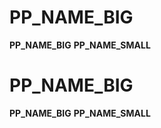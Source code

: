 <!-- pyplate: disable=replace -->
# __PP_NAME_BIG__
__PP_NAME_BIG__
__PP_NAME_SMALL__ <!-- pyplate: enable=replace -->
<!-- pyplate: enable=replace -->

<!-- pyplate: enable=replace -->
# __PP_NAME_BIG__
__PP_NAME_BIG__
__PP_NAME_SMALL__ <!-- pyplate: disable=replace -->
<!-- pyplate: disable=replace -->
